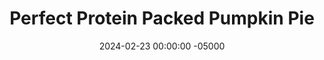 ---
layout: post
title:  "Perfect Protein Packed Pumpkin Pie"
date:   2024-02-23 00:00:00 -05000
categories: 
- Recipes
- Protein Powder
permalink: /recipes/pumpkin-pie
image: /assets/Food/Protein Powder/Pumpkin Pie/pumpkin-pie-cover.jpg
ing: pumpkinpie-ing
facts: pumpkinpie-facts
Prep: 15
Rest: 
Cook: 45
Source1: https://theproteinchef.co/protein-pumpkin-pie-recipe/
Source2: 
Description: Alliterations aside, this pumpkin pie is made with a protein powder and oat flour crust, and features a filling of pumpkin puree, liquid monk fruit, and no added sugars. For some healthy fats, mix some chopped nuts into the filling, or sprinkle on top of the pie.
Instructions: 
- Preheat your oven to 350F. Liberally grease a 9" metal pie pan with oil spray<br><br>

- In a large bowl, mash your banana with the back of a fork. Mix in the rest of the crust ingredients - whey, casein, oat flour, cornstarch, monk fruit/stevia, cinnamon, baking powder, and optionally a dash of butter extract<br><br>

- Spread the crust onto the bottom of the pan with a silicone spatula. Make sure the crust is even, and spreads to all sides<br><br>
- <center><img src="/assets/Food/Protein Powder/Pumpkin Pie/pumpkin-pie-3.jpg" alt="" class="instruction-image"></center><br>

- In your large bowl, mix together the filling ingredients (pumpkin puree, eggs, water, cinnamon, ginger, salt, nutmeg, cloves, yogurt, monk fruit or stevia, vanila, and whey). You can add a little butter extract to the filling if you want (as well as the crust)<br><br>

- Bake in a 350F oven for 25 minutes. Lower heat to 300F, and bake for an additional 15 minutes<br><br>
- <br><br><center><img src="/assets/Food/Protein Powder/Pumpkin Pie/pumpkin-pie-6.jpg" alt="" class="instruction-image"></center><br>

- Let cool completely before slicing, at least a few hours in the fridge to totally set. Optionally, dust the top of the pie with some cinnamon
---
